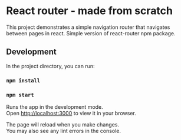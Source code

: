 # React router - made from scratch

This project demonstrates a simple navigation router that navigates between pages in react. 
Simple version of react-router npm package.

## Development

In the project directory, you can run:

### `npm install`

### `npm start`

Runs the app in the development mode.\
Open [http://localhost:3000](http://localhost:3000) to view it in your browser.

The page will reload when you make changes.\
You may also see any lint errors in the console.
